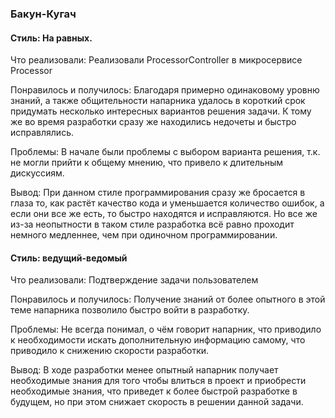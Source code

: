 ### Бакун-Кугач

#### Стиль: На равных.

Что реализовали: Реализовали ProcessorController в микросервисе Processor

Понравилось и получилось: Благодаря примерно одинаковому уровню знаний, а также общительности напарника удалось в короткий срок придумать несколько интересных вариантов решения задачи. К тому же во время разработки сразу же находились недочеты и быстро исправлялись.

Проблемы: В начале были проблемы с выбором варианта решения, т.к. не могли прийти к общему мнению, что привело к длительным дискуссиям.

Вывод: При данном стиле программирования сразу же бросается в глаза то, как растёт качество кода и уменьшается количество ошибок, а если они все же есть, то быстро находятся и исправляются. Но все же из-за неопытности в таком стиле разработка всё равно проходит немного медленнее, чем при одиночном программировании.


#### Стиль: ведущий-ведомый

Что реализовали: Подтверждение задачи пользователем

Понравилось и получилось: Получение знаний от более опытного в этой теме напарника позволило быстро войти в разработку.

Проблемы: Не всегда понимал, о чём говорит напарник, что приводило к необходимости искать дополнительную информацию самому, что приводило к снижению скорости разработки.

Вывод: В ходе разработки менее опытный напарник получает необходимые знания для того чтобы влиться в проект и приобрести необходимые знания, что приведет к более быстрой разработке в будущем, но при этом снижает скорость в решении данной задачи.

